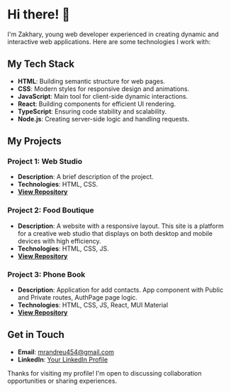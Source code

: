 # Hi there! 👋

I'm Zakhary, young web developer experienced in creating dynamic and interactive web applications. Here are some technologies I work with:

## My Tech Stack

- **HTML**: Building semantic structure for web pages.
- **CSS**: Modern styles for responsive design and animations.
- **JavaScript**: Main tool for client-side dynamic interactions.
- **React**: Building components for efficient UI rendering.
- **TypeScript**: Ensuring code stability and scalability.
- **Node.js**: Creating server-side logic and handling requests.

## My Projects

### Project 1: Web Studio
- **Description**: A brief description of the project.
- **Technologies**: HTML, CSS.
- **[View Repository](https://deathfluffy.github.io/goit-markup-hw-06/)**

### Project 2: Food Boutique
- **Description**: A website with a responsive layout. This site is a platform for a creative web studio that displays on both desktop and mobile devices with high efficiency.
- **Technologies**: HTML, CSS, JS.
- **[View Repository](https://troshuk.github.io/organic-food-boutique-store/)**

### Project 3: Phone Book
- **Description**: Application for add contacts. App component with Public and Private routes, AuthPage page logic.
- **Technologies**: HTML, CSS, JS, React, MUI Material
- **[View Repository](https://deathfluffy.github.io/goit-react-hw-08-phonebook/)**

## Get in Touch

- **Email**: mrandreu454@gmail.com
- **LinkedIn**: [Your LinkedIn Profile](https://www.linkedin.com/in/kryvoruchko-zakhary)

Thanks for visiting my profile! I'm open to discussing collaboration opportunities or sharing experiences.
